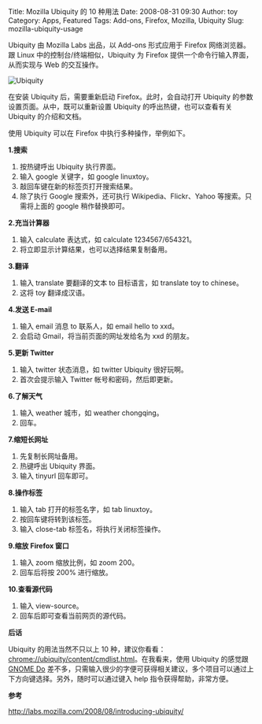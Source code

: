 Title: Mozilla Ubiquity 的 10 种用法
Date: 2008-08-31 09:30
Author: toy
Category: Apps, Featured
Tags: Add-ons, Firefox, Mozilla, Ubiquity
Slug: mozilla-ubiquity-usage

Ubiquity 由 Mozilla Labs 出品，以 Add-ons 形式应用于 Firefox
网络浏览器。跟 Linux 中的控制台/终端相似，Ubiquity 为 Firefox
提供一个命令行输入界面，从而实现与 Web 的交互操作。

![Ubiquity](http://i.linuxtoy.org/i/2008/08/ubiquity.png)

在安装 Ubiquity 后，需要重新启动 Firefox。此时，会自动打开 Ubiquity
的参数设置页面。从中，既可以重新设置 Ubiquity 的呼出热键，也可以查看有关
Ubiquity 的介绍和文档。

使用 Ubiquity 可以在 Firefox 中执行多种操作，举例如下。

**1.搜索**

1.  按热键呼出 Ubiquity 执行界面。
2.  输入 google 关键字，如 google linuxtoy。
3.  敲回车键在新的标签页打开搜索结果。
4.  除了执行 Google 搜索外，还可执行 Wikipedia、Flickr、Yahoo
    等搜索。只需将上面的 google 稍作替换即可。

**2.充当计算器**

1.  输入 calculate 表达式，如 calculate 1234567/654321。
2.  将立即显示计算结果，也可以选择结果复制备用。

**3.翻译**

1.  输入 translate 要翻译的文本 to 目标语言，如 translate toy to
    chinese。
2.  这将 toy 翻译成汉语。

**4.发送 E-mail**

1.  输入 email 消息 to 联系人，如 email hello to xxd。
2.  会启动 Gmail，将当前页面的网址发给名为 xxd 的朋友。

**5.更新 Twitter**

1.  输入 twitter 状态消息，如 twitter Ubiquity 很好玩啊。
2.  首次会提示输入 Twitter 帐号和密码，然后即更新。

**6.了解天气**

1.  输入 weather 城市，如 weather chongqing。
2.  回车。

**7.缩短长网址**

1.  先复制长网址备用。
2.  热键呼出 Ubiquity 界面。
3.  输入 tinyurl 回车即可。

**8.操作标签**

1.  输入 tab 打开的标签名字，如 tab linuxtoy。
2.  按回车键将转到该标签。
3.  输入 close-tab 标签名，将执行关闭标签操作。

**9.缩放 Firefox 窗口**

1.  输入 zoom 缩放比例，如 zoom 200。
2.  回车后将按 200% 进行缩放。

**10.查看源代码**

1.  输入 view-source。
2.  回车后即可查看当前网页的源代码。

**后话**

Ubiquity 的用法当然不只以上 10
种，建议你看看：<chrome://ubiquity/content/cmdlist.html>。在我看来，使用
Ubiquity 的感觉跟 [GNOME Do](http://linuxtoy.org/archives/gnome-do.html)
差不多，只需输入很少的字便可获得相关建议，多个项目可以通过上下方向键选择。另外，随时可以通过键入
help 指令获得帮助，非常方便。

**参考**

<http://labs.mozilla.com/2008/08/introducing-ubiquity/>
